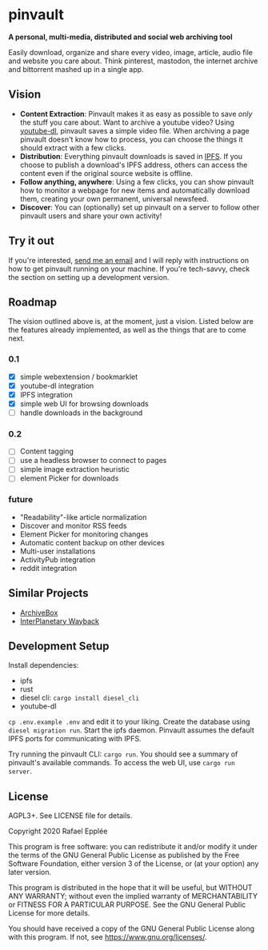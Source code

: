 # pinvault

**A personal, multi-media, distributed and social web archiving tool**

Easily download, organize and share every video, image, article, audio file and website you care about.
Think pinterest, mastodon, the internet archive and bittorrent mashed up in a single app.

## Vision
- **Content Extraction**: Pinvault makes it as easy as possible to save *only* the stuff you care about. Want to archive a youtube video? Using [youtube-dl](https://ytdl-org.github.io/youtube-dl/index.html), pinvault saves a simple video file. When archiving a page pinvault doesn't know how to process, you can choose the things it should extract with a few clicks.
- **Distribution**: Everything pinvault downloads is saved in [IPFS](https://ipfs.io/). If you choose to publish a download's IPFS address, others can access the content even if the original source website is offline.
- **Follow anything, anywhere**: Using a few clicks, you can show pinvault how to monitor a webpage for new items and automatically download them, creating your own permanent, universal newsfeed.
- **Discover**: You can (optionally) set up pinvault on a server to follow other pinvault users and share your own activity!

## Try it out

If you're interested, <a href='ma&#105;l&#116;&#111;&#58;t%72yo%&#55;5&#37;74pinvault&#64;r&#97;fa&#46;ee'>send me an email</a> and I will reply with instructions on how to get pinvault running on your machine.
If you're tech-savvy, check the section on setting up a development version.

## Roadmap
The vision outlined above is, at the moment, just a vision. Listed below are the features already implemented, as well as the things that are to come next.

### 0.1
- [x] simple webextension / bookmarklet
- [x] youtube-dl integration
- [x] IPFS integration
- [x] simple web UI for browsing downloads
- [ ] handle downloads in the background

### 0.2
- [ ] Content tagging
- [ ] use a headless browser to connect to pages
- [ ] simple image extraction heuristic
- [ ] element Picker for downloads

### future
- "Readability"-like article normalization
- Discover and monitor RSS feeds
- Element Picker for monitoring changes
- Automatic content backup on other devices
- Multi-user installations
- ActivityPub integration
- reddit integration

## Similar Projects
- [ArchiveBox](https://github.com/pirate/ArchiveBox)
- [InterPlanetary Wayback](https://github.com/oduwsdl/ipwb)

## Development Setup

Install dependencies:

- ipfs
- rust
- diesel cli: `cargo install diesel_cli`
- youtube-dl

`cp .env.example .env` and edit it to your liking.
Create the database using `diesel migration run`.
Start the ipfs daemon. Pinvault assumes the default IPFS ports for communicating with IPFS.

Try running the pinvault CLI: `cargo run`. You should see a summary of pinvault's available commands.
To access the web UI, use `cargo run server`.

## License
AGPL3+. See LICENSE file for details.

Copyright 2020 Rafael Epplée

This program is free software: you can redistribute it and/or modify
it under the terms of the GNU General Public License as published by
the Free Software Foundation, either version 3 of the License, or
(at your option) any later version.

This program is distributed in the hope that it will be useful,
but WITHOUT ANY WARRANTY; without even the implied warranty of
MERCHANTABILITY or FITNESS FOR A PARTICULAR PURPOSE.  See the
GNU General Public License for more details.

You should have received a copy of the GNU General Public License
along with this program.  If not, see <https://www.gnu.org/licenses/>.
